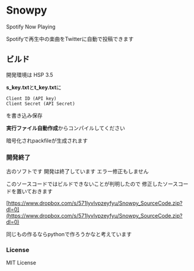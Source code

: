 # Snowpy
Spotify Now Playing

Spotifyで再生中の楽曲をTwitterに自動で投稿できます

## ビルド
開発環境は HSP 3.5

**s_key.txt**と**t_key.txt**に

```
Client ID (API key)
Client Secret (API Secret)
```

を書き込み保存

**実行ファイル自動作成**からコンパイルしてください

暗号化されpackfileが生成されます

### 開発終了

古のソフトです
開発は終了しています
エラー修正もしません

このソースコードではビルドできないことが判明したので
修正したソースコードを置いておきます

[https://www.dropbox.com/s/571lyvlvpzeyfyu/Snowpy_SourceCode.zip?dl=0](https://www.dropbox.com/s/571lyvlvpzeyfyu/Snowpy_SourceCode.zip?dl=0)

同じもの作るならpythonで作ろうかなと考えています

### License
MIT License
